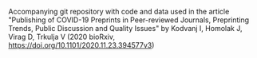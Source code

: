 Accompanying git repository with code and data used in the article "Publishing of COVID-19 Preprints in Peer-reviewed Journals, Preprinting Trends, Public Discussion and Quality Issues" by Kodvanj I, Homolak J, Virag D, Trkulja V (2020 bioRxiv, https://doi.org/10.1101/2020.11.23.394577v3)
